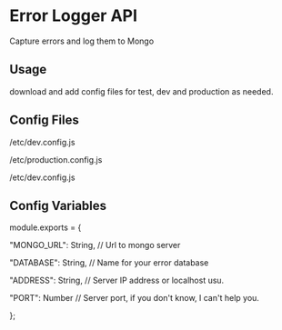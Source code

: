 # Error Logger API
Capture errors and log them to Mongo

## Usage
download and add config files for test, dev and production as needed.

## Config Files
/etc/dev.config.js

/etc/production.config.js

/etc/dev.config.js

## Config Variables
module.exports = {

  "MONGO_URL": String, // Url to mongo server
  
  "DATABASE": String,  // Name for your error database
  
  "ADDRESS": String,   // Server IP address or localhost usu.
  
  "PORT": Number       // Server port, if you don't know, I can't help you.
  
};
